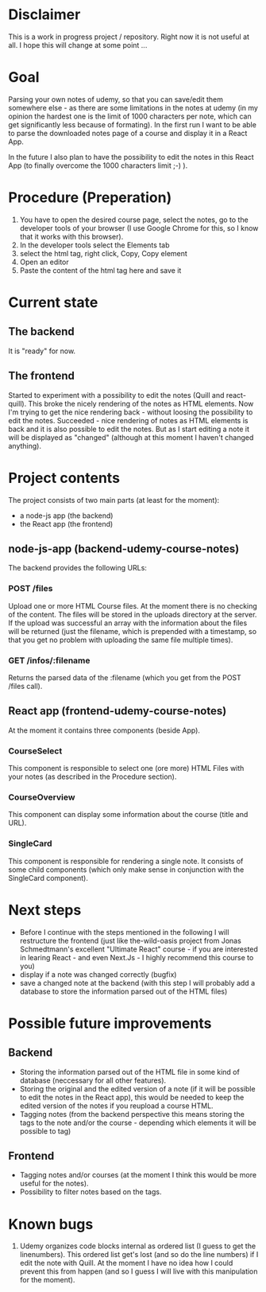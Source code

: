 # Disclaimer

This is a work in progress project / repository. Right now it is not useful at all. I hope this will change at some point ...

# Goal

Parsing your own notes of udemy, so that you can save/edit them somewhere else - as there are some limitations in the notes at udemy (in my opinion the hardest one is the limit of 1000 characters per note, which can get significantly less because of formating).
In the first run I want to be able to parse the downloaded notes page of a course and display it in a React App.

In the future I also plan to have the possibility to edit the notes in this React App (to finally overcome the 1000 characters limit ;-) ).

# Procedure (Preperation)

1. You have to open the desired course page, select the notes, go to the developer tools of your browser (I use Google Chrome for this, so I know that it works with this browser).
2. In the developer tools select the Elements tab
3. select the html tag, right click, Copy, Copy element
4. Open an editor
5. Paste the content of the html tag here and save it

# Current state
## The backend 
It is "ready" for now. 

## The frontend
Started to experiment with a possibility to edit the notes (Quill and react-quill). This broke the nicely rendering of the notes as HTML elements. Now I'm trying to get the nice rendering back - without loosing the possibility to edit the notes. Succeeded - nice rendering of notes as HTML elements is back and it is also possible to edit the notes. But as I start editing a note it will be displayed as "changed" (although at this moment I haven't changed anything).

# Project contents

The project consists of two main parts (at least for the moment):

- a node-js app (the backend)
- the React app (the frontend)

## node-js-app (backend-udemy-course-notes)

The backend provides the following URLs:

### POST /files

Upload one or more HTML Course files. At the moment there is no checking of the content. The files will be stored in the uploads directory at the server. If the upload was successful an array with the information about the files will be returned (just the filename, which is prepended with a timestamp, so that you get no problem with uploading the same file multiple times).

### GET /infos/:filename

Returns the parsed data of the :filename (which you get from the POST /files call).

## React app (frontend-udemy-course-notes)

At the moment it contains three components (beside App).

### CourseSelect

This component is responsible to select one (ore more) HTML Files with your notes (as described in the Procedure section).

### CourseOverview

This component can display some information about the course (title and URL).

### SingleCard

This component is responsible for rendering a single note. It consists of some child components (which only make sense in conjunction with the SingleCard component).

# Next steps
* Before I continue with the steps mentioned in the following I will restructure the frontend (just like the-wild-oasis project from Jonas Schmedtmann's excellent "Ultimate React" course - if you are interested in learing React - and even Next.Js - I highly recommend this course to you)
* display if a note was changed correctly (bugfix)
* save a changed note at the backend (with this step I will probably add a database to store the information parsed out of the HTML files)
 
# Possible future improvements
## Backend
* Storing the information parsed out of the HTML file in some kind of database (neccessary for all other features).
* Storing the original and the edited version of a note (if it will be possible to edit the notes in the React app), this would be needed to keep the edited version of the notes if you reupload a course HTML.
* Tagging notes (from the backend perspective this means storing the tags to the note and/or the course - depending which elements it will be possible to tag)
## Frontend
* Tagging notes and/or courses (at the moment I think this would be more useful for the notes).
* Possibility to filter notes based on the tags.

# Known bugs
1. Udemy organizes code blocks internal as ordered list (I guess to get the linenumbers). This ordered list get's lost (and so do the line numbers) if I edit the note with Quill. At the moment I have no idea how I could prevent this from happen (and so I guess I will live with this manipulation for the moment).

